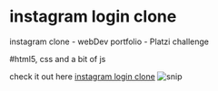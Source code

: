 # instagram login clone
instagram clone - webDev portfolio - Platzi challenge

#html5, css and a bit of js

check it out here
[instagram login clone](https://mickyrendon.github.io/instagram-clone/)
![snip](https://user-images.githubusercontent.com/64873799/194194064-24937a50-8fec-43a2-8716-f40b6786a5ba.png)
